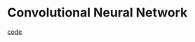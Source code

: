 # Convolutional Neural Network

[code](https://github.com/hchoi256/ai-boot-camp/blob/main/ai/deep-learning/convolutional_neural_network.ipynb)

